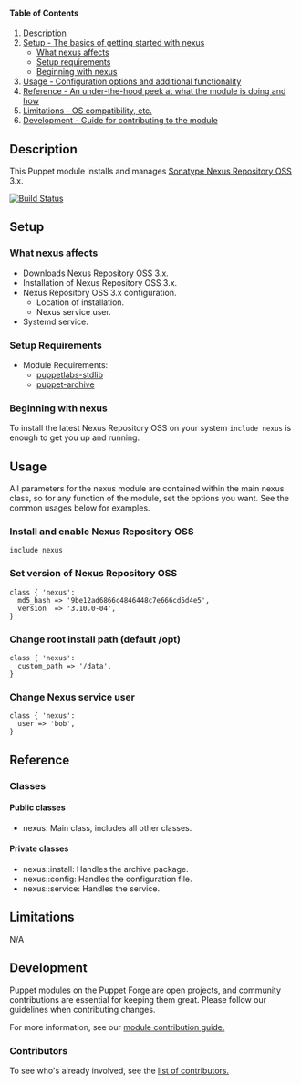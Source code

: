 #### Table of Contents

1. [Description](#description)
2. [Setup - The basics of getting started with nexus](#setup)
    * [What nexus affects](#what-nexus-affects)
    * [Setup requirements](#setup-requirements)
    * [Beginning with nexus](#beginning-with-nexus)
3. [Usage - Configuration options and additional functionality](#usage)
4. [Reference - An under-the-hood peek at what the module is doing and how](#reference)
5. [Limitations - OS compatibility, etc.](#limitations)
6. [Development - Guide for contributing to the module](#development)

## Description

This Puppet module installs and manages [Sonatype Nexus Repository OSS](https://www.sonatype.com/nexus-repository-oss) 3.x.

[![Build Status](https://travis-ci.org/dsavell/puppet-nexus.svg?branch=master)](https://travis-ci.org/dsavell/puppet-nexus)

## Setup

### What nexus affects

* Downloads Nexus Repository OSS 3.x.
* Installation of Nexus Repository OSS 3.x.
* Nexus Repository OSS 3.x configuration.
  * Location of installation.
  * Nexus service user.
* Systemd service.

### Setup Requirements

* Module Requirements:
  * [puppetlabs-stdlib](https://forge.puppet.com/puppetlabs/stdlib)
  * [puppet-archive](https://forge.puppet.com/puppet/archive)

### Beginning with nexus

To install the latest Nexus Repository OSS on your system `include nexus` is enough to get you up and running.

## Usage

All parameters for the nexus module are contained within the main nexus class, so for any function of the module, set the options you want. See the common usages below for examples.

### Install and enable Nexus Repository OSS

```puppet
include nexus
```

### Set version of Nexus Repository OSS
```puppet
class { 'nexus':
  md5_hash => '9be12ad6866c4846448c7e666cd5d4e5',
  version  => '3.10.0-04',
}
```

### Change root install path (default /opt)
```Puppet
class { 'nexus':
  custom_path => '/data',
}
```

### Change Nexus service user
```puppet
class { 'nexus':
  user => 'bob',
}
```

## Reference

### Classes

#### Public classes

* nexus: Main class, includes all other classes.

#### Private classes

* nexus::install: Handles the archive package.
* nexus::config: Handles the configuration file.
* nexus::service: Handles the service.

## Limitations

N/A

## Development

Puppet modules on the Puppet Forge are open projects, and community contributions are essential for keeping them great. Please follow our guidelines when contributing changes.

For more information, see our [module contribution guide.](https://docs.puppetlabs.com/forge/contributing.html)

### Contributors

To see who's already involved, see the [list of contributors.](https://github.com/dsavell/puppet-nexus/graphs/contributors)

